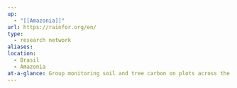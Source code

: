 ```yaml
---
up:
  - "[[Amazonia]]"
url: https://rainfor.org/en/
type:
  - research network
aliases: 
location:
  - Brasil
  - Amazonia
at-a-glance: Group monitoring soil and tree carbon on plots across the basin
---
```

